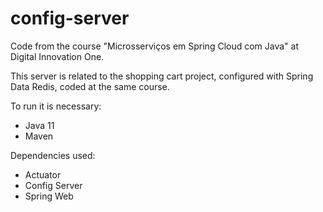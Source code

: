 # config-server

Code from the course "Microsserviços em Spring Cloud com Java" at Digital Innovation One.

This server is related to the shopping cart project, configured with Spring Data Redis, coded at the same course.

To run it is necessary:

- Java 11
- Maven

Dependencies used:

- Actuator
- Config Server
- Spring Web

